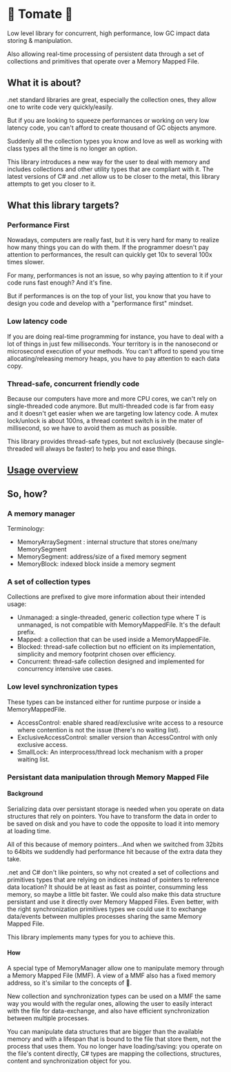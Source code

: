 ﻿# 🍅 Tomate 🍅

Low level library for concurrent, high performance, low GC impact data storing & manipulation.

Also allowing real-time processing of persistent data through a set of collections and primitives that operate over a Memory Mapped File.

## What it is about?
.net standard libraries are great, especially the collection ones, they allow one to write code very quickly/easily.

But if you are looking to squeeze performances or working on very low latency code, you can't afford to create thousand of GC objects anymore. 

Suddenly all the collection types you know and love as well as working with class types all the time is no longer an option.

This library introduces a new way for the user to deal with memory and includes collections and other utility types that are compliant with it. The latest versions of C# and .net allow us to be closer to the metal, this library attempts to get you closer to it.

## What this library targets?

### Performance First
Nowadays, computers are really fast, but it is very hard for many to realize how many things you can do with them. If the programmer doesn't pay attention to performances, the result can quickly get 10x to several 100x times slower.

For many, performances is not an issue, so why paying attention to it if your code runs fast enough? And it's fine.

But if performances is on the top of your list, you know that you have to design you code and develop with a "performance first" mindset.

### Low latency code
If you are doing real-time programming for instance, you have to deal with a lot of things in just few milliseconds. Your territory is in the nanosecond or microsecond execution of your methods. You can't afford to spend you time allocating/releasing memory heaps, you have to pay attention to each data copy.

### Thread-safe, concurrent friendly code
Because our computers have more and more CPU cores, we can't rely on single-threaded code anymore. But multi-threaded code is far from easy and it doesn't get easier when we are targeting low latency code. A mutex lock/unlock is about 100ns, a thread context switch is in the mater of millisecond, so we have to avoid them as much as possible.

This library provides thread-safe types, but not exclusively (because single-threaded will always be faster) to help you and ease things.

## [Usage overview](doc/overview.md)

## So, how?

### A memory manager

Terminology:
 - MemoryArraySegment : internal structure that stores one/many MemorySegment
 - MemorySegment: address/size of a fixed memory segment
 - MemoryBlock: indexed block inside a memory segment

### A set of collection types

Collections are prefixed to give more information about their intended usage:
 - Unmanaged: a single-threaded, generic collection type where T is unmanaged, is not compatible with MemoryMappedFile. It's the default prefix.
 - Mapped: a collection that can be used inside a MemoryMappedFile.
 - Blocked: thread-safe collection but no efficient on its implementation, simplicity and memory footprint chosen over efficiency.
 - Concurrent: thread-safe collection designed and implemented for concurrency intensive use cases.

### Low level synchronization types

These types can be instanced either for runtime purpose or inside a MemoryMappedFile.
 - AccessControl: enable shared read/exclusive write access to a resource where contention is not the issue (there's no waiting list). 
 - ExclusiveAccessControl: smaller version than AccessControl with only exclusive access.
 - SmallLock: An interprocess/thread lock mechanism with a proper waiting list.

### Persistant data manipulation through Memory Mapped File

#### Background
Serializing data over persistant storage is needed when you operate on data structures that rely on pointers. You have to transform the data in order to be saved on disk and you have to code the opposite to load it into memory at loading time.

All of this because of memory pointers...And when we switched from 32bits to 64bits we suddendly had performance hit because of the extra data they take.

.net and C# don't like pointers, so why not created a set of collections and primitives types that are relying on indices instead of pointers to reference data location? It should be at least as fast as pointer, consumming less memory, so maybe a little bit faster. We could also make this data structure persistant and use it directly over Memory Mapped Files. Even better, with the right synchronization primitives types we could use it to exchange data/events between multiples processes sharing the same Memory Mapped File.

This library implements many types for you to achieve this.

#### How

A special type of MemoryManager allow one to manipulate memory through a Memory Mapped File (MMF). A view of a MMF also has a fixed memory address, so it's similar to the concepts of 🍅.

New collection and synchronization types can be used on a MMF the same way you would with the regular ones, allowing the user to easily interact with the file for data-exchange, and also have efficient synchronization between multiple processes.

You can manipulate data structures that are bigger than the available memory and with a lifespan that is bound to the file that store them, not the process that uses them.
You no longer have loading/saving: you operate on the file's content directly, C# types are mapping the collections, structures, content and synchronization object for you.


